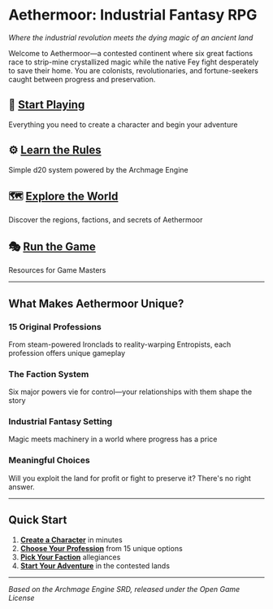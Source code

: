 # Aethermoor: Industrial Fantasy RPG

*Where the industrial revolution meets the dying magic of an ancient land*

Welcome to Aethermoor—a contested continent where six great factions race to strip-mine crystallized magic while the native Fey fight desperately to save their home. You are colonists, revolutionaries, and fortune-seekers caught between progress and preservation.

## 🎲 [Start Playing](#/players-guide/)
Everything you need to create a character and begin your adventure

## ⚙️ [Learn the Rules](#/rules/)  
Simple d20 system powered by the Archmage Engine

## 🗺️ [Explore the World](#/settings/)
Discover the regions, factions, and secrets of Aethermoor

## 🎭 [Run the Game](#/gm-guide/)
Resources for Game Masters

---

## What Makes Aethermoor Unique?

### **15 Original Professions**
From steam-powered Ironclads to reality-warping Entropists, each profession offers unique gameplay

### **The Faction System**
Six major powers vie for control—your relationships with them shape the story

### **Industrial Fantasy Setting**
Magic meets machinery in a world where progress has a price

### **Meaningful Choices**
Will you exploit the land for profit or fight to preserve it? There's no right answer.

---

## Quick Start

1. **[Create a Character](#/players-guide/character-creation)** in minutes
2. **[Choose Your Profession](#/players-guide/professions/)** from 15 unique options
3. **[Pick Your Faction](#/setting/factions)** allegiances
4. **[Start Your Adventure](#/gm-guide/adventures)** in the contested lands

---

*Based on the Archmage Engine SRD, released under the Open Game License*
